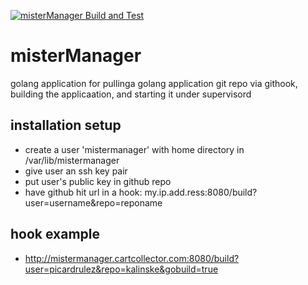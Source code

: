 [![misterManager Build and Test](https://github.com/picardrulez/mistermanager/actions/workflows/go.yml/badge.svg)](https://github.com/picardrulez/mistermanager/actions/workflows/go.yml)
# misterManager
golang application for pullinga golang application git repo via githook, building the applicaation, and starting it under supervisord


## installation setup
* create a user 'mistermanager' with home directory in /var/lib/mistermanager
* give user an ssh key pair
* put user's public key in github repo
* have github hit url in a hook:  my.ip.add.ress:8080/build?user=username&repo=reponame

## hook example
* http://mistermanager.cartcollector.com:8080/build?user=picardrulez&repo=kalinske&gobuild=true
